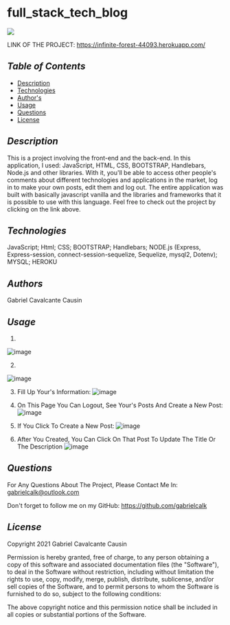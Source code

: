 # full_stack_tech_blog

<img src='https://img.shields.io/badge/license-MIT-yellow'>

LINK OF THE PROJECT: https://infinite-forest-44093.herokuapp.com/
    

## *Table of Contents*
- [Description](#description)
- [Technologies](#technologies)
- [Author's](#authors)
- [Usage](#usage)
- [Questions](#questions)
- [License](#license)
    


## *Description*
This is a project involving the front-end and the back-end. In this application, I used: JavaScript, HTML, CSS, BOOTSTRAP, Handlebars, Node.js and other libraries. With it, you'll be able to access other people's comments about different technologies and applications in the market, log in to make your own posts, edit them and log out. The entire application was built with basically javascript vanilla and the libraries and frameworks that it is possible to use with this language. Feel free to check out the project by clicking on the link above.



## *Technologies*
JavaScript;
Html;
CSS;
BOOTSTRAP;
Handlebars;
NODE.js (Express, Express-session, connect-session-sequelize, Sequelize, mysql2, Dotenv);
MYSQL;
HEROKU



## *Authors*
Gabriel Cavalcante Causin



## *Usage*
1)
![image](https://user-images.githubusercontent.com/89816900/140004807-851b8b54-4e8a-4305-904f-99ff2e192bd2.png)


2)
![image](https://user-images.githubusercontent.com/89816900/140004848-b2eacb70-d347-404d-b985-3d57905574e3.png)

3) Fill Up Your's Information:
![image](https://user-images.githubusercontent.com/89816900/140004881-49b813f7-2501-4293-bce4-1042e1d0af4c.png)

4) On This Page You Can Logout, See Your's Posts And Create a New Post:
![image](https://user-images.githubusercontent.com/89816900/140004946-7858d4ac-3151-4c0e-bddd-fca99e51eea2.png)

5) If You Click To Create a New Post:
 ![image](https://user-images.githubusercontent.com/89816900/140004982-94e4f305-a7f4-4325-8f4a-81d3d1dcecbe.png)

6) After You Created, You Can Click On That Post To Update The Title Or The Description
![image](https://user-images.githubusercontent.com/89816900/140005038-9d0359d0-212b-43c3-a855-6d15a6169874.png)


## *Questions*
For Any Questions About The Project, Please Contact Me In:
gabrielcalk@outlook.com

Don't forget to follow me on my GitHub: https://github.com/gabrielcalk



## *License*
Copyright 2021 Gabriel Cavalcante Causin

Permission is hereby granted, free of charge, to any person obtaining a copy of this software and associated documentation files (the "Software"), to deal in the Software without restriction, including without limitation the rights to use, copy, modify, merge, publish, distribute, sublicense, and/or sell copies of the Software, and to permit persons to whom the Software is furnished to do so, subject to the following conditions:

The above copyright notice and this permission notice shall be included in all copies or substantial portions of the Software.
